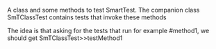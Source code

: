A class and some methods to test SmartTest.
The companion class SmTClassTest contains tests that invoke these methods

The idea is that asking for the tests that run for example #method1, we should get SmTClassTest>>testMethod1
